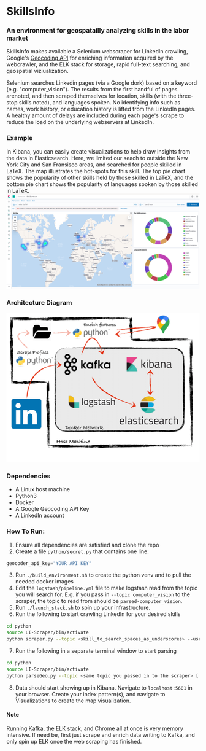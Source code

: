 # SkillsInfo
### An environment for geospatailly analyzing skills in the labor market

SkillsInfo makes available a Selenium webscraper for LinkedIn crawling, Google's [Geocoding API](https://developers.google.com/maps/documentation/geocoding/start) for enriching information acquired by the webcrawler, and the ELK stack for storage, rapid full-text searching, and geospatial viziualization.

Selenium searches Linkedin pages (via a Google dork) based on a keyword (e.g. "computer_vision"). The results from the first handful of pages arenoted, and then scraped themselves for location, skills (with the three-stop skills noted), and languages spoken. No identifying info such as names, work history, or education history is lifted from the LinkedIn pages. A healthy amount of delays are included during each page's scrape to reduce the load on the underlying webservers at LinkedIn.

### Example
In Kibana, you can easily create visualizations to help draw insights from the data in Elasticsearch. Here, we limited our seach to outside the New York City and San Fransisco areas, and searched for people skilled in LaTeX. The map illustrates the hot-spots for this skill. The top pie chart shows the popularity of other skills held by those skilled in LaTeX, and the bottom pie chart shows the popularity of languages spoken by those skilled in LaTeX.
![example](images/map_example.png)

### Architecture Diagram
![arch](images/arch-diagram.png)

### Dependencies
- A Linux host machine
- Python3
- Docker
- A Google Geocoding API Key
- A LinkedIn account

### How To Run:
1. Ensure all dependencies are satisfied and clone the repo
2. Create a file `python/secret.py` that contains one line:
```python
geocoder_api_key="YOUR API KEY"
```
3. Run `./build_environment.sh` to create the python venv and to pull the needed docker images
4. Edit the `logstash/pipeline.yml` file to make logstash read from the topic you will search for. E.g. if you pass in `--topic computer_vision` to the scraper, the topic to read from should be `parsed-computer_vision`.
5. Run `./launch_stack.sh` to spin up your infrastructure.
6. Run the following to start crawling LinkedIn for your desired skills
```bash
cd python
source LI-Scraper/bin/activate
python scraper.py --topic <skill_to_search_spaces_as_underscores> --username <your linkedin username> --password <your linkedin pasword> [ --backup (to write to local json file) --limit n (n number of google pages to consider)] 
```
7. Run the following in a separate terminal window to start parsing
```bash
cd python
source LI-Scraper/bin/activate
python parseGeo.py --topic <same topic you passed in to the scraper> [ --from-file (if you're reading from file. Omit if you consume from kafka) ]
```
8. Data should start showing up in Kibana. Navigate to `localhost:5601` in your browser. Create your index pattern(s), and navigate to Visualizations to create the map visualization.

#### Note
Running Kafka, the ELK stack, and Chrome all at once is very memory intensive. If need be, first just scrape and enrich data writing to Kafka, and only spin up ELK once the web scraping has finished.
